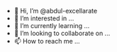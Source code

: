 - 👋 Hi, I’m @abdul-excellarate
- 👀 I’m interested in ...
- 🌱 I’m currently learning ...
- 💞️ I’m looking to collaborate on ...
- 📫 How to reach me ...

<!---
abdul-excellarate/abdul-excellarate is a ✨ special ✨ repository because its `README.md` (this file) appears on your GitHub profile.
You can click the Preview link to take a look at your changes.
--->
